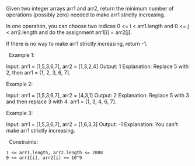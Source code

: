 Given two integer arrays arr1 and arr2, return the minimum number of operations (possibly zero) needed to make arr1 strictly increasing.

In one operation, you can choose two indices 0 <= i < arr1.length and 0 <= j < arr2.length and do the assignment arr1[i] = arr2[j].

If there is no way to make arr1 strictly increasing, return -1.

 
Example 1:

Input: arr1 = [1,5,3,6,7], arr2 = [1,3,2,4]
Output: 1
Explanation: Replace 5 with 2, then arr1 = [1, 2, 3, 6, 7].


Example 2:

Input: arr1 = [1,5,3,6,7], arr2 = [4,3,1]
Output: 2
Explanation: Replace 5 with 3 and then replace 3 with 4. arr1 = [1, 3, 4, 6, 7].


Example 3:

Input: arr1 = [1,5,3,6,7], arr2 = [1,6,3,3]
Output: -1
Explanation: You can't make arr1 strictly increasing.

 
Constraints:


	1 <= arr1.length, arr2.length <= 2000
	0 <= arr1[i], arr2[i] <= 10^9


 
